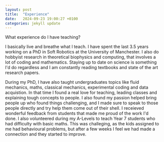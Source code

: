 ```yaml
---
layout: post
title:  "Experience"
date:   2024-09-23 19:00:27 +0100
categories: jekyll update
---
```

What experience do I have teaching?

I basically live and breathe what I teach. I have spent the last 3.5 years working on a PhD in Soft Robotics at the University of Manchester. I also do hobbyist research in theoretical biophysics and computing, that involves a lot of coding and mathematics. Staying up to date on science is something I'd do regardless and I am constantly reading textbooks and state of the art research papers. 

During my PhD, I have also taught undergraduates topics like fluid mechanics, maths, classical mechanics, experimental coding and data acquistion. In that time I found a real love for teaching, leading classes and explaining tough concepts to people. I also found my passion helped bring people up who found things challenging, and I made sure to speak to those people directly and try help them come out of their shell. I receieved wonderful feedback from students that made me proud of the work I'd done. 
I also volunteered during my A-Levels to teach Year 7 students who had difficulty with basic maths. This was challeging, as the kids assigned to me had behavioural problems, but after a few weeks I feel we had made a connection and they started to improve. 